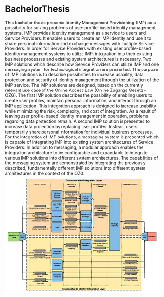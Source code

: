 # BachelorThesis

This bachelor thesis presents Identity Management Provisioning (IMP) as a possibility for solving problems of user profile-based identity management systems. IMP provides identity management as a service to users and Service Providers. It enables users to create an IMP identity and use it to share personal information and exchange messages with multiple Service Providers. In order for Service Providers with existing user profile-based identity management systems to utilize IMP, integration into their existing business processes and existing system architectures is necessary. Two IMP solutions which describe how Service Providers can utilize IMP and one messaging system for technological integration are presented. The purpose of IMP solutions is to describe possibilities to increase usability, data protection and security of identity management through the utilization of the IMP service. The IMP solutions are designed, based on the currently relevant use case of the Online Access Law (Online Zugangs Gesetz - OZG). The first IMP solution describes the possibility of enabling users to create user profiles, maintain personal information, and interact through an IMP application. This integration approach is designed to increase usability while minimizing the risk, complexity, and cost of integration. As a result of leaving user profile-based identity management in operation, problems regarding data protection remain. A second IMP solution is presented to increase data protection by replacing user profiles. Instead, users temporarily share personal information for individual business processes. For the integration of IMP solutions, a messaging system is presented which is capable of integrating IMP into existing system architectures of Service Providers. In addition to messaging, a modular approach enables the integration architecture to be configurable and expandable to integrate various IMP solutions into different system architectures. The capabilities of the messaging system are demonstrated by integrating the previously described, fundamentally different IMP solutions into different system architectures in the context of the OZG.
![Integration Architecture](Overview.png?raw=true "Integration Architecture")
